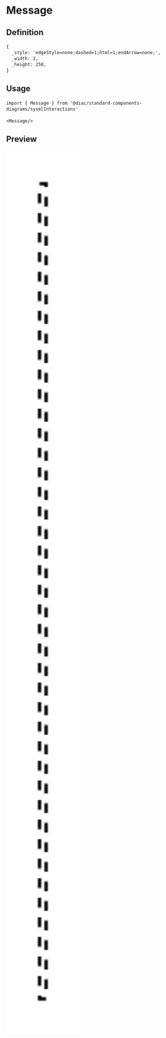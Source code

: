 # Message

## Definition

```
{
  _style: 'edgeStyle=none;dashed=1;html=1;endArrow=none;',
  _width: 2,
  _height: 250,
}
```

## Usage

```
import { Message } from '@diac/standard-components-diagrams/sysmlInteractions'

<Message/>
```

## Preview

<img src="./message.png" width="200"/>
